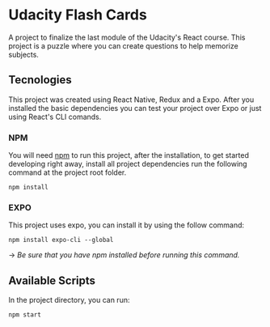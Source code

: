 # Udacity Flash Cards

A project to finalize the last module of the Udacity's React course. This project is a puzzle where you can create questions to help memorize subjects.

## Tecnologies

This project was created using React Native, Redux and a Expo. After you installed the basic dependencies you can test your project over Expo or just using React's CLI comands.


### NPM

You will need [npm](https://nodejs.org/en/download/) to run this project, after the installation, to get started developing right away,
 install all project dependencies run the following command at the project root folder. 
 
 `npm install`

### EXPO

This project uses expo, you can install it by using the follow command:

`npm install expo-cli --global`

-> *Be sure that you have npm installed before running this command.*

## Available Scripts

In the project directory, you can run:

`npm start`